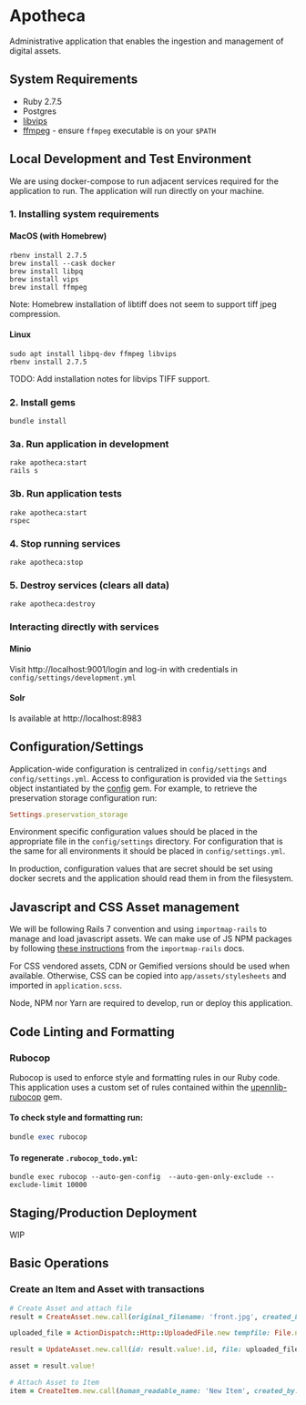 # Apotheca
Administrative application that enables the ingestion and management of digital assets. 

## System Requirements
- Ruby 2.7.5
- Postgres
- [libvips](https://www.libvips.org/)
- [ffmpeg](https://ffmpeg.org/) - ensure `ffmpeg` executable is on your `$PATH`

## Local Development and Test Environment
We are using docker-compose to run adjacent services required for the application to run. The application will run directly on your machine.

### 1. Installing system requirements
#### MacOS (with Homebrew)
```shell
rbenv install 2.7.5
brew install --cask docker
brew install libpq
brew install vips
brew install ffmpeg
```
Note: Homebrew installation of libtiff does not seem to support tiff jpeg compression.

#### Linux
```shell
sudo apt install libpq-dev ffmpeg libvips
rbenv install 2.7.5
```

TODO: Add installation notes for libvips TIFF support.

### 2. Install gems
```shell
bundle install
```

### 3a. Run application in development
```shell
rake apotheca:start
rails s
```

### 3b. Run application tests
```shell
rake apotheca:start
rspec
```

### 4. Stop running services
```shell
rake apotheca:stop
```

### 5. Destroy services (clears all data)
```shell
rake apotheca:destroy
```

### Interacting directly with services
#### Minio
Visit http://localhost:9001/login and log-in with credentials in `config/settings/development.yml`
#### Solr
Is available at http://localhost:8983

## Configuration/Settings
Application-wide configuration is centralized in `config/settings` and `config/settings.yml`. Access to configuration is provided via the `Settings` object instantiated by the [config](https://github.com/rubyconfig/config) gem. For example, to retrieve the preservation storage configuration run:

```ruby
Settings.preservation_storage
```

Environment specific configuration values should be placed in the appropriate file in the `config/settings` directory. For configuration that is the same for all environments it should be placed in `config/settings.yml`.

In production, configuration values that are secret should be set using docker secrets and the application should read them in from the filesystem.

## Javascript and CSS Asset management
We will be following Rails 7 convention and using `importmap-rails` to manage and load javascript assets. We can make use of JS NPM packages by following [these instructions](https://github.com/rails/importmap-rails#using-npm-packages-via-javascript-cdns) from the `importmap-rails` docs.

For CSS vendored assets, CDN or Gemified versions should be used when available. Otherwise, CSS can be copied into `app/assets/stylesheets` and imported in `application.scss`.

Node, NPM nor Yarn are required to develop, run or deploy this application.

## Code Linting and Formatting
### Rubocop
Rubocop is used to enforce style and formatting rules in our Ruby code. This application uses a custom set of rules contained within the [upennlib-rubocop](https://gitlab.library.upenn.edu/cgalarza/upennlib-rubocop) gem.

#### To check style and formatting run:
```ruby
bundle exec rubocop
```

#### To regenerate `.rubocop_todo.yml`:
```shell
bundle exec rubocop --auto-gen-config  --auto-gen-only-exclude --exclude-limit 10000
```

## Staging/Production Deployment
WIP

## Basic Operations
### Create an Item and Asset with transactions

```ruby
# Create Asset and attach file
result = CreateAsset.new.call(original_filename: 'front.jpg', created_by: 'admin@library.upenn.edu')

uploaded_file = ActionDispatch::Http::UploadedFile.new tempfile: File.new(Rails.root.join('spec', 'fixtures', 'files', 'front.jpg')), filename: 'front.jpg', type: 'image/jpg'

result = UpdateAsset.new.call(id: result.value!.id, file: uploaded_file, updated_by: 'admin@library.upenn.edu')

asset = result.value!

# Attach Asset to Item
item = CreateItem.new.call(human_readable_name: 'New Item', created_by: 'admin@library.upenn.edu', descriptive_metadata: { title: ['Best Item'] }, structural_metadata: { arranged_asset_ids: [asset.id]}, asset_ids: [asset.id])
```
